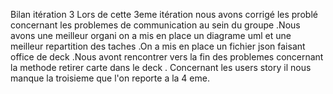Bilan itération 3
Lors de cette 3eme itération nous avons  corrigé les problé concernant les problemes de communication au sein du groupe .Nous avons une meilleur organi 
on a mis en place un diagrame  uml et une meilleur repartition des taches .On a mis en place un fichier json faisant office de deck .Nous avont rencontrer vers la fin des problemes concernant  la methode  retirer carte dans le deck .
Concernant les users story  il nous manque la troisieme que l'on reporte a la 4 eme.